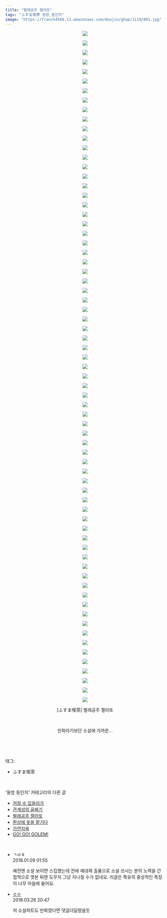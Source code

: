 ```yaml
---
title: "벌레공주 젤라또"
tags: "ふすま喫茶 동방_동인지"
image: "https://franch4569.s3.amazonaws.com/doujin/ghap/1119/001.jpg"
---
```

<div class="article">
<p style="text-align: center; clear: none; float: none;"><img src="{{ site.imgserver2 }}/ghap/1119/001.jpg"/></p>
<p style="text-align: center; clear: none; float: none;"><img src="{{ site.imgserver2 }}/ghap/1119/002.jpg"/></p>
<p style="text-align: center; clear: none; float: none;"><img src="{{ site.imgserver2 }}/ghap/1119/003.jpg"/></p>
<p style="text-align: center; clear: none; float: none;"><img src="{{ site.imgserver2 }}/ghap/1119/004.jpg"/></p>
<p style="text-align: center; clear: none; float: none;"><img src="{{ site.imgserver2 }}/ghap/1119/005.jpg"/></p>
<p style="text-align: center; clear: none; float: none;"><img src="{{ site.imgserver2 }}/ghap/1119/006.jpg"/></p>
<p style="text-align: center; clear: none; float: none;"><img src="{{ site.imgserver2 }}/ghap/1119/007.jpg"/></p>
<p style="text-align: center; clear: none; float: none;"><img src="{{ site.imgserver2 }}/ghap/1119/008.jpg"/></p>
<p style="text-align: center; clear: none; float: none;"><img src="{{ site.imgserver2 }}/ghap/1119/009.jpg"/></p>
<p style="text-align: center; clear: none; float: none;"><img src="{{ site.imgserver2 }}/ghap/1119/010.jpg"/></p>
<p style="text-align: center; clear: none; float: none;"><img src="{{ site.imgserver2 }}/ghap/1119/011.jpg"/></p>
<p style="text-align: center; clear: none; float: none;"><img src="{{ site.imgserver2 }}/ghap/1119/012.jpg"/></p>
<p style="text-align: center; clear: none; float: none;"><img src="{{ site.imgserver2 }}/ghap/1119/013.jpg"/></p>
<p style="text-align: center; clear: none; float: none;"><img src="{{ site.imgserver2 }}/ghap/1119/014.jpg"/></p>
<p style="text-align: center; clear: none; float: none;"><img src="{{ site.imgserver2 }}/ghap/1119/015.jpg"/></p>
<p style="text-align: center; clear: none; float: none;"><img src="{{ site.imgserver2 }}/ghap/1119/016.jpg"/></p>
<p style="text-align: center; clear: none; float: none;"><img src="{{ site.imgserver2 }}/ghap/1119/017.jpg"/></p>
<p style="text-align: center; clear: none; float: none;"><img src="{{ site.imgserver2 }}/ghap/1119/018.jpg"/></p>
<p style="text-align: center; clear: none; float: none;"><img src="{{ site.imgserver2 }}/ghap/1119/019.jpg"/></p>
<p style="text-align: center; clear: none; float: none;"><img src="{{ site.imgserver2 }}/ghap/1119/020.jpg"/></p>
<p style="text-align: center; clear: none; float: none;"><img src="{{ site.imgserver2 }}/ghap/1119/021.jpg"/></p>
<p style="text-align: center; clear: none; float: none;"><img src="{{ site.imgserver2 }}/ghap/1119/022.jpg"/></p>
<p style="text-align: center; clear: none; float: none;"><img src="{{ site.imgserver2 }}/ghap/1119/023.jpg"/></p>
<p style="text-align: center; clear: none; float: none;"><img src="{{ site.imgserver2 }}/ghap/1119/024.jpg"/></p>
<p style="text-align: center; clear: none; float: none;"><img src="{{ site.imgserver2 }}/ghap/1119/025.jpg"/></p>
<p style="text-align: center; clear: none; float: none;"><img src="{{ site.imgserver2 }}/ghap/1119/026.jpg"/></p>
<p style="text-align: center; clear: none; float: none;"><img src="{{ site.imgserver2 }}/ghap/1119/027.jpg"/></p>
<p style="text-align: center; clear: none; float: none;"><img src="{{ site.imgserver2 }}/ghap/1119/028.jpg"/></p>
<p style="text-align: center; clear: none; float: none;"><img src="{{ site.imgserver2 }}/ghap/1119/029.jpg"/></p>
<p style="text-align: center; clear: none; float: none;"><img src="{{ site.imgserver2 }}/ghap/1119/030.jpg"/></p>
<p style="text-align: center; clear: none; float: none;"><img src="{{ site.imgserver2 }}/ghap/1119/031.jpg"/></p>
<p style="text-align: center; clear: none; float: none;"><img src="{{ site.imgserver2 }}/ghap/1119/032.jpg"/></p>
<p style="text-align: center; clear: none; float: none;"><img src="{{ site.imgserver2 }}/ghap/1119/033.jpg"/></p>
<p style="text-align: center; clear: none; float: none;"><img src="{{ site.imgserver2 }}/ghap/1119/034.jpg"/></p>
<p style="text-align: center; clear: none; float: none;"><img src="{{ site.imgserver2 }}/ghap/1119/035.jpg"/></p>
<p style="text-align: center; clear: none; float: none;"><img src="{{ site.imgserver2 }}/ghap/1119/036.jpg"/></p>
<p style="text-align: center; clear: none; float: none;"><img src="{{ site.imgserver2 }}/ghap/1119/037.jpg"/></p>
<p style="text-align: center; clear: none; float: none;"><img src="{{ site.imgserver2 }}/ghap/1119/038.jpg"/></p>
<p style="text-align: center; clear: none; float: none;"><img src="{{ site.imgserver2 }}/ghap/1119/039.jpg"/></p>
<p style="text-align: center; clear: none; float: none;"><img src="{{ site.imgserver2 }}/ghap/1119/040.jpg"/></p>
<p style="text-align: center; clear: none; float: none;"><img src="{{ site.imgserver2 }}/ghap/1119/041.jpg"/></p>
<p style="text-align: center; clear: none; float: none;"><img src="{{ site.imgserver2 }}/ghap/1119/042.jpg"/></p>
<p style="text-align: center; clear: none; float: none;"><img src="{{ site.imgserver2 }}/ghap/1119/043.jpg"/></p>
<p style="text-align: center; clear: none; float: none;"><img src="{{ site.imgserver2 }}/ghap/1119/044.jpg"/></p>
<p style="text-align: center; clear: none; float: none;"><img src="{{ site.imgserver2 }}/ghap/1119/045.jpg"/></p>
<p style="text-align: center; clear: none; float: none;"><img src="{{ site.imgserver2 }}/ghap/1119/046.jpg"/></p>
<p style="text-align: center; clear: none; float: none;"><img src="{{ site.imgserver2 }}/ghap/1119/047.jpg"/></p>
<p style="text-align: center; clear: none; float: none;"><img src="{{ site.imgserver2 }}/ghap/1119/048.jpg"/></p>
<p style="text-align: center; clear: none; float: none;"><img src="{{ site.imgserver2 }}/ghap/1119/049.jpg"/></p>
<p style="text-align: center; clear: none; float: none;"><img src="{{ site.imgserver2 }}/ghap/1119/050.jpg"/></p>
<p style="text-align: center; clear: none; float: none;"><img src="{{ site.imgserver2 }}/ghap/1119/051.jpg"/></p>
<p style="text-align: center; clear: none; float: none;"><img src="{{ site.imgserver2 }}/ghap/1119/052.jpg"/></p>
<p style="text-align: center; clear: none; float: none;"><img src="{{ site.imgserver2 }}/ghap/1119/053.jpg"/></p>
<p style="text-align: center; clear: none; float: none;"><img src="{{ site.imgserver2 }}/ghap/1119/054.jpg"/></p>
<p style="text-align: center; clear: none; float: none;"><img src="{{ site.imgserver2 }}/ghap/1119/055.jpg"/></p>
<p style="text-align: center; clear: none; float: none;"><img src="{{ site.imgserver2 }}/ghap/1119/056.jpg"/></p>
<p style="text-align: center; clear: none; float: none;"><img src="{{ site.imgserver2 }}/ghap/1119/057.jpg"/></p>
<p style="text-align: center; clear: none; float: none;"><img src="{{ site.imgserver2 }}/ghap/1119/058.jpg"/></p>
<p style="text-align: center; clear: none; float: none;"><img src="{{ site.imgserver2 }}/ghap/1119/059.jpg"/></p>
<p style="text-align: center; clear: none; float: none;"><img src="{{ site.imgserver2 }}/ghap/1119/060.jpg"/></p>
<p style="text-align: center; clear: none; float: none;"><img src="{{ site.imgserver2 }}/ghap/1119/061.jpg"/></p>
<p style="text-align: center; clear: none; float: none;"><img src="{{ site.imgserver2 }}/ghap/1119/062.jpg"/></p>
<p style="text-align: center; clear: none; float: none;"><img src="{{ site.imgserver2 }}/ghap/1119/063.jpg"/></p>
<p style="text-align: center; clear: none; float: none;"><img src="{{ site.imgserver2 }}/ghap/1119/064.jpg"/></p>
<p style="text-align: center; clear: none; float: none;"><img src="{{ site.imgserver2 }}/ghap/1119/065.jpg"/></p>
<p style="text-align: center; clear: none; float: none;"><img src="{{ site.imgserver2 }}/ghap/1119/066.jpg"/></p>
<p style="text-align: center; clear: none; float: none;"><img src="{{ site.imgserver2 }}/ghap/1119/067.jpg"/></p>
<p style="text-align: center; clear: none; float: none;"><img src="{{ site.imgserver2 }}/ghap/1119/068.jpg"/></p>
<p style="text-align: center; clear: none; float: none;"><img src="{{ site.imgserver2 }}/ghap/1119/069.jpg"/></p>
<p style="text-align: center; clear: none; float: none;"><img src="{{ site.imgserver2 }}/ghap/1119/070.jpg"/></p>
<p style="text-align: center; clear: none; float: none;"><img src="{{ site.imgserver2 }}/ghap/1119/071.jpg"/></p>
<p style="text-align: center; clear: none; float: none;">[ふすま喫茶] 벌레공주 젤라또</p>
<p style="text-align: center; clear: none; float: none;"><br/></p>
<p style="text-align: center; clear: none; float: none;">만화라기보단 소설에 가까운...<br/></p>
<p><br/></p>
</div><br/>
<div class="tagTrail">
<p>태그: </p>
<ul>
<li>ふすま喫茶</li>
</ul>
</div><br/>
<div class="another">
<p>'동방 동인지' 카테고리의 다른 글</p>
<ul>
<li><a href="/ghap_1121">커질 수 있을리가</a></li>
<li><a href="/ghap_1120">관계성의 골짜기</a></li>
<li><a href="/ghap_1119">벌레공주 젤라또</a></li>
<li><a href="/ghap_1117">환상에 옷을 맡기다</a></li>
<li><a href="/ghap_1116">가연지옥</a></li>
<li><a href="/ghap_1115">GO! GO! GOLEM!</a></li>
</ul>
</div><br/>
<div class="cb_module cb_fluid">
<div class="cb_wrt cb_profile">
<div class="comment">
<ul>
<li class="cb_thumb_off" id="comment15169628">
<div class="cb_comment_area">
<div class="cb_info_area">
<div class="cb_section">
<span class="cb_nick_name">ㄱㅁㅎ</span>
</div>
<div class="cb_section">
<span class="cb_date">2018.01.09 01:55 </span>
</div>
</div>
<div class="cb_dsc_comment">
<p class="cb_dsc">
											예전엔 소설 보이면 스킵했는데 전에 예대제 출품으로 소설 쓰시는 분의 노력을 간접적으로 엿본 뒤엔 도무지 그냥 지나칠 수가 없네요. 리글은 특유의 중성적인 특징이 너무 마음에 들어요.
										</p>
</div>
</div></li>
<li class="cb_thumb_off" id="comment15227772">
<div class="cb_comment_area">
<div class="cb_info_area">
<div class="cb_section">
<span class="cb_nick_name"> <a href="http://http:/gggtttt" onclick="return openLinkInNewWindow(this)">ㅇㅇ</a></span>
</div>
<div class="cb_section">
<span class="cb_date">2018.03.26 20:47 </span>
</div>
</div>
<div class="cb_dsc_comment">
<p class="cb_dsc">
											저 소설파트도 만화였다면 댓글더달렸을듯
										</p>
</div>
</div></li>
</ul>
</div>
</div><!-- commentList close -->
</div><br/>
